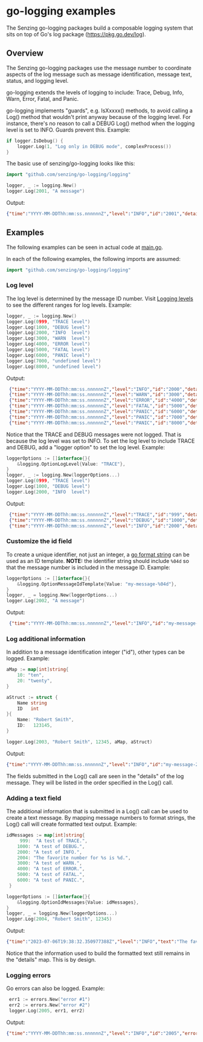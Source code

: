 # go-logging examples

The Senzing go-logging packages build a composable logging system
that sits on top of Go's log package (<https://pkg.go.dev/log>).

## Overview

The Senzing go-logging packages use the message number to coordinate aspects of the log message such as
message identification, message text, status, and logging level.

go-logging extends the levels of logging to include:
Trace, Debug, Info, Warn, Error, Fatal, and Panic.

go-logging implements "guards",
e.g. IsXxxxx() methods,
to avoid calling a Log() method that
wouldn't print anyway because of the logging level.
For instance, there's no reason to call a DEBUG Log() method when the
logging level is set to INFO.  Guards prevent this.
Example:

```go
if logger.IsDebug() {
    logger.Log(1, "Log only in DEBUG mode", complexProcess())
}
```

The basic use of senzing/go-logging looks like this:

```go
import "github.com/senzing/go-logging/logging"

logger, _ := logging.New()
logger.Log(2001, "A message")
```

Output:

```json
{"time":"YYYY-MM-DDThh:mm:ss.nnnnnnZ","level":"INFO","id":"2001","details":{"1":"A message"}}
```

## Examples

The following examples can be seen in actual code at
[main.go](../main.go).

In each of the following examples, the following imports are assumed:

```go
import "github.com/senzing/go-logging/logging"
```

### Log level

The log level is determined by the message ID number.  Visit
[Logging levels](../README.md#logging-levels)
to see the different ranges for log levels.
Example:

```go
logger, _ := logging.New()
logger.Log(0999, "TRACE level")
logger.Log(1000, "DEBUG level")
logger.Log(2000, "INFO  level")
logger.Log(3000, "WARN  level")
logger.Log(4000, "ERROR level")
logger.Log(5000, "FATAL level")
logger.Log(6000, "PANIC level")
logger.Log(7000, "undefined level")
logger.Log(8000, "undefined level")
```

Output:

```json
 {"time":"YYYY-MM-DDThh:mm:ss.nnnnnnZ","level":"INFO","id":"2000","details":{"1":"INFO  level"}}
 {"time":"YYYY-MM-DDThh:mm:ss.nnnnnnZ","level":"WARN","id":"3000","details":{"1":"WARN  level"}}
 {"time":"YYYY-MM-DDThh:mm:ss.nnnnnnZ","level":"ERROR","id":"4000","details":{"1":"ERROR level"}}
 {"time":"YYYY-MM-DDThh:mm:ss.nnnnnnZ","level":"FATAL","id":"5000","details":{"1":"FATAL level"}}
 {"time":"YYYY-MM-DDThh:mm:ss.nnnnnnZ","level":"PANIC","id":"6000","details":{"1":"PANIC level"}}
 {"time":"YYYY-MM-DDThh:mm:ss.nnnnnnZ","level":"PANIC","id":"7000","details":{"1":"undefined level"}}
 {"time":"YYYY-MM-DDThh:mm:ss.nnnnnnZ","level":"PANIC","id":"8000","details":{"1":"undefined level"}}
 ```

Notice that the TRACE and DEBUG messages were not logged.
That is because the log level was set to INFO.
To set the log level to include TRACE and DEBUG,
add a "logger option" to set the log level.
Example:

```go
loggerOptions := []interface{}{
    &logging.OptionLogLevel{Value: "TRACE"},
}
logger, _ := logging.New(loggerOptions...)
logger.Log(0999, "TRACE level")
logger.Log(1000, "DEBUG level")
logger.Log(2000, "INFO  level")
```

Output:

```json
 {"time":"YYYY-MM-DDThh:mm:ss.nnnnnnZ","level":"TRACE","id":"999","details":{"1":"TRACE level"}}
 {"time":"YYYY-MM-DDThh:mm:ss.nnnnnnZ","level":"DEBUG","id":"1000","details":{"1":"DEBUG level"}}
 {"time":"YYYY-MM-DDThh:mm:ss.nnnnnnZ","level":"INFO","id":"2000","details":{"1":"INFO  level"}}
```

### Customize the id field

To create a unique identifier, not just an integer,
a [go format string](https://pkg.go.dev/fmt)
can be used as an ID template.
**NOTE:** the identifier string should include `%04d` so that the message number is included in the message ID.
Example:

```go
loggerOptions := []interface{}{
    &logging.OptionMessageIdTemplate{Value: "my-message-%04d"},
}
logger, _ = logging.New(loggerOptions...)
logger.Log(2002, "A message")
```

Output:

```json
 {"time":"YYYY-MM-DDThh:mm:ss.nnnnnnZ","level":"INFO","id":"my-message-2002","details":{"1":"A message"}}
```

### Log additional information

In addition to a message identification integer ("id"), other types can be logged.
Example:

```go
aMap := map[int]string{
    10: "ten",
    20: "twenty",
}

aStruct := struct {
    Name string
    ID   int
}{
    Name: "Robert Smith",
    ID:   123145,
}

logger.Log(2003, "Robert Smith", 12345, aMap, aStruct)
```

Output:

```json
{"time":"YYYY-MM-DDThh:mm:ss.nnnnnnZ","level":"INFO","id":"my-message-2003","details":{"1":"Robert Smith","2":12345,"3":"map[int]string{10:\"ten\", 20:\"twenty\"}","4":"struct { Name string; ID int }{Name:\"Robert Smith\", ID:123145}"}}
 ```

The fields submitted in the Log() call are seen in the "details" of the log message.
They will be listed in the order specified in the Log() call.

### Adding a text field

The additional information that is submitted in a Log() call can be used to create a text message.
By mapping message numbers to format strings, the Log() call will create formatted text output.
Example:

```go
idMessages := map[int]string{
     999:  "A test of TRACE.",
    1000: "A test of DEBUG.",
    2000: "A test of INFO.",
    2004: "The favorite number for %s is %d.",
    3000: "A test of WARN.",
    4000: "A test of ERROR.",
    5000: "A test of FATAL.",
    6000: "A test of PANIC.",
 }

loggerOptions := []interface{}{
    &logging.OptionIdMessages{Value: idMessages},
}
logger, _ = logging.New(loggerOptions...)
logger.Log(2004, "Robert Smith", 12345)
```

Output:

```json
{"time":"2023-07-06T19:38:32.350977388Z","level":"INFO","text":"The favorite number for Robert Smith is 12345.","id":"2004","details":{"1":"Robert Smith","2":12345}}
```

Notice that the information used to build the formatted text still remains in the "details" map.
This is by design.

### Logging errors

Go errors can also be logged.
Example:

```go
 err1 := errors.New("error #1")
 err2 := errors.New("error #2")
 logger.Log(2005, err1, err2)
```

Output:

```json
{"time":"YYYY-MM-DDThh:mm:ss.nnnnnnZ","level":"INFO","id":"2005","errors":["error #1","error #2"]}
```
